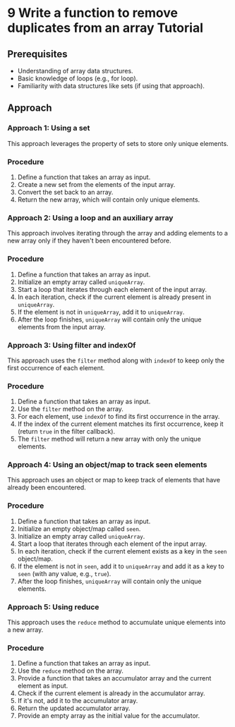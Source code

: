 # 9 Write a function to remove duplicates from an array Tutorial

## Prerequisites

*   Understanding of array data structures.
*   Basic knowledge of loops (e.g., for loop).
*   Familiarity with data structures like sets (if using that approach).

## Approach

### Approach 1: Using a set

This approach leverages the property of sets to store only unique elements.

### Procedure

1. Define a function that takes an array as input.
2. Create a new set from the elements of the input array.
3. Convert the set back to an array.
4. Return the new array, which will contain only unique elements.

### Approach 2: Using a loop and an auxiliary array

This approach involves iterating through the array and adding elements to a new array only if they haven't been encountered before.

### Procedure

1. Define a function that takes an array as input.
2. Initialize an empty array called `uniqueArray`.
3. Start a loop that iterates through each element of the input array.
4. In each iteration, check if the current element is already present in `uniqueArray`.
5. If the element is not in `uniqueArray`, add it to `uniqueArray`.
6. After the loop finishes, `uniqueArray` will contain only the unique elements from the input array.

### Approach 3: Using filter and indexOf

This approach uses the `filter` method along with `indexOf` to keep only the first occurrence of each element.

### Procedure

1. Define a function that takes an array as input.
2. Use the `filter` method on the array.
3. For each element, use `indexOf` to find its first occurrence in the array.
4. If the index of the current element matches its first occurrence, keep it (return `true` in the filter callback).
5. The `filter` method will return a new array with only the unique elements.

### Approach 4: Using an object/map to track seen elements

This approach uses an object or map to keep track of elements that have already been encountered.

### Procedure

1. Define a function that takes an array as input.
2. Initialize an empty object/map called `seen`.
3. Initialize an empty array called `uniqueArray`.
4. Start a loop that iterates through each element of the input array.
5. In each iteration, check if the current element exists as a key in the `seen` object/map.
6. If the element is not in `seen`, add it to `uniqueArray` and add it as a key to `seen` (with any value, e.g., `true`).
7. After the loop finishes, `uniqueArray` will contain only the unique elements.

### Approach 5: Using reduce

This approach uses the `reduce` method to accumulate unique elements into a new array.

### Procedure

1. Define a function that takes an array as input.
2. Use the `reduce` method on the array.
3. Provide a function that takes an accumulator array and the current element as input.
4. Check if the current element is already in the accumulator array.
5. If it's not, add it to the accumulator array.
6. Return the updated accumulator array.
7. Provide an empty array as the initial value for the accumulator.
